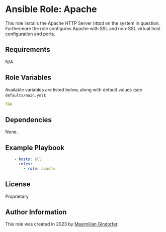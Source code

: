 # Ansible Role: Apache

This role installs the Apache HTTP Server *httpd* on the system in question. Furthermore the role configures Apache with SSL and non-SSL virtual host configuration and ports.

## Requirements

N/A

## Role Variables

Available variables are listed below, along with default values (see `defaults/main.yml`):

```yaml
TBA
```

## Dependencies

None.

## Example Playbook

```yaml
    - hosts: all
      roles:
        - role: apache
```

## License

Proprietary

## Author Information

This role was created in 2023 by [Maximilian Gindorfer](https://fmj.dev).

